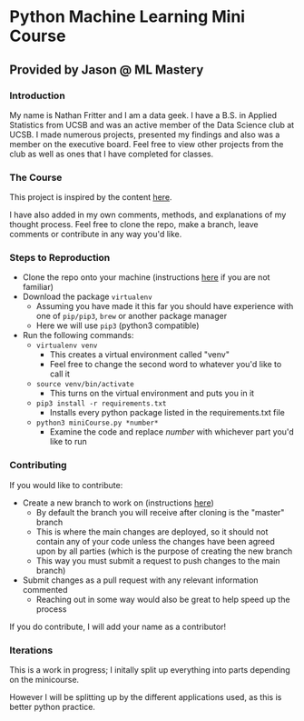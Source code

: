 # Python Machine Learning Mini Course

## Provided by Jason @ ML Mastery

### Introduction

My name is Nathan Fritter and I am a data geek. I have a B.S. in Applied Statistics from UCSB
and was an active member of the Data Science club at UCSB. I made numerous projects, presented
my findings and also was a member on the executive board. Feel free to view other projects
from the club as well as ones that I have completed for classes.

### The Course
This project is inspired by the content [here](https://s3.amazonaws.com/MLMastery/machine_learning_mastery_with_python_mini_course.pdf?__s=mxhvphowryg2sfmzus2q).

I have also added in my own comments, methods, and explanations of my thought process. 
Feel free to clone the repo, make a branch, leave comments or contribute in any way you'd like.

### Steps to Reproduction

+ Clone the repo onto your machine (instructions [here](https://help.github.com/articles/cloning-a-repository/) if you are not familiar)
+ Download the package `virtualenv`
	+ Assuming you have made it this far you should have experience with one of `pip/pip3`, `brew` or another package manager
	+ Here we will use `pip3` (python3 compatible)
+ Run the following commands:
	+ `virtualenv venv` 
		+ This creates a virtual environment called "venv"
		+ Feel free to change the second word to whatever you'd like to call it
	+ `source venv/bin/activate` 
		+ This turns on the virtual environment and puts you in it
	+ `pip3 install -r requirements.txt`
		+ Installs every python package listed in the requirements.txt file
	+ `python3 miniCourse.py *number*`
		+ Examine the code and replace *number* with whichever part you'd like to run

### Contributing

If you would like to contribute:
+ Create a new branch to work on (instructions [here](https://github.com/Kunena/Kunena-Forum/wiki/Create-a-new-branch-with-git-and-manage-branches))
	+ By default the branch you will receive after cloning is the "master" branch
	+ This is where the main changes are deployed, so it should not contain any of your code unless the changes have been agreed upon by all parties (which is the purpose of creating the new branch
	+ This way you must submit a request to push changes to the main branch)
+ Submit changes as a pull request with any relevant information commented
	+ Reaching out in some way would also be great to help speed up the process

If you do contribute, I will add your name as a contributor!

### Iterations

This is a work in progress; I initally split up everything into parts depending on the minicourse.

However I will be splitting up by the different applications used, as this is better python practice.


